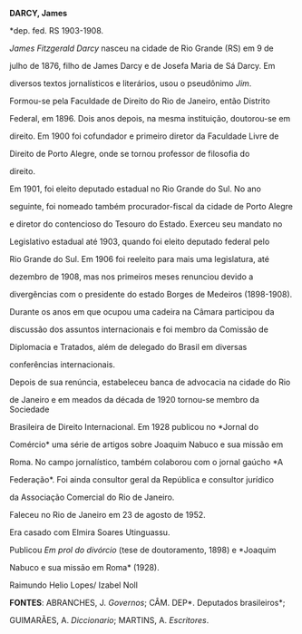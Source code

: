 **DARCY, James**



\*dep. fed. RS 1903-1908.



*James Fitzgerald Darcy* nasceu na cidade de Rio Grande (RS) em 9 de

julho de 1876, filho de James Darcy e de Josefa Maria de Sá Darcy. Em

diversos textos jornalísticos e literários, usou o pseudônimo *Jim*.



Formou-se pela Faculdade de Direito do Rio de Janeiro, então Distrito

Federal, em 1896. Dois anos depois, na mesma instituição, doutorou-se em

direito. Em 1900 foi cofundador e primeiro diretor da Faculdade Livre de

Direito de Porto Alegre, onde se tornou professor de filosofia do

direito.



Em 1901, foi eleito deputado estadual no Rio Grande do Sul. No ano

seguinte, foi nomeado também procurador-fiscal da cidade de Porto Alegre

e diretor do contencioso do Tesouro do Estado. Exerceu seu mandato no

Legislativo estadual até 1903, quando foi eleito deputado federal pelo

Rio Grande do Sul. Em 1906 foi reeleito para mais uma legislatura, até

dezembro de 1908, mas nos primeiros meses renunciou devido a

divergências com o presidente do estado Borges de Medeiros (1898-1908).

Durante os anos em que ocupou uma cadeira na Câmara participou da

discussão dos assuntos internacionais e foi membro da Comissão de

Diplomacia e Tratados, além de delegado do Brasil em diversas

conferências internacionais.



Depois de sua renúncia, estabeleceu banca de advocacia na cidade do Rio

de Janeiro e em meados da década de 1920 tornou-se membro da Sociedade

Brasileira de Direito Internacional. Em 1928 publicou no *Jornal do

Comércio* uma série de artigos sobre Joaquim Nabuco e sua missão em

Roma. No campo jornalístico, também colaborou com o jornal gaúcho *A

Federação*. Foi ainda consultor geral da República e consultor jurídico

da Associação Comercial do Rio de Janeiro.



Faleceu no Rio de Janeiro em 23 de agosto de 1952.



Era casado com Elmira Soares Utinguassu.



Publicou *Em prol do divórcio* (tese de doutoramento, 1898) e *Joaquim

Nabuco e sua missão em Roma* (1928).



Raimundo Helio Lopes/ Izabel Noll



**FONTES**: ABRANCHES, J. *Governos*; CÂM. DEP*. Deputados brasileiros*;

GUIMARÃES, A. *Diccionario*; MARTINS, A. *Escritores*.

